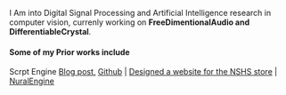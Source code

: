 I Am into Digital Signal Processing and Artificial Intelligence research in computer vision, currenly working on **FreeDimentionalAudio and DifferentiableCrystal**.

#### Some of my Prior works include
Scrpt Engine
[Blog post,](https://christian-o.medium.com/i-designed-scrpt-engine-and-here-is-my-experience-81938a04a717)
[Github](https://github.com/christian-ochei/Scrpt)
| [Designed a website for the NSHS store](https://schoolstore12348.editorx.io/menu)
| [NuralEngine](https://github.com/christian-ochei/NuralEngine)
